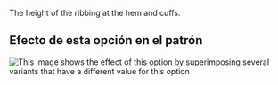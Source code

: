 The height of the ribbing at the hem and cuffs.

## Efecto de esta opción en el patrón

![This image shows the effect of this option by superimposing several variants that have a different value for this option](hugo_ribbingheight_sample.svg "Effect of this option on the pattern")
